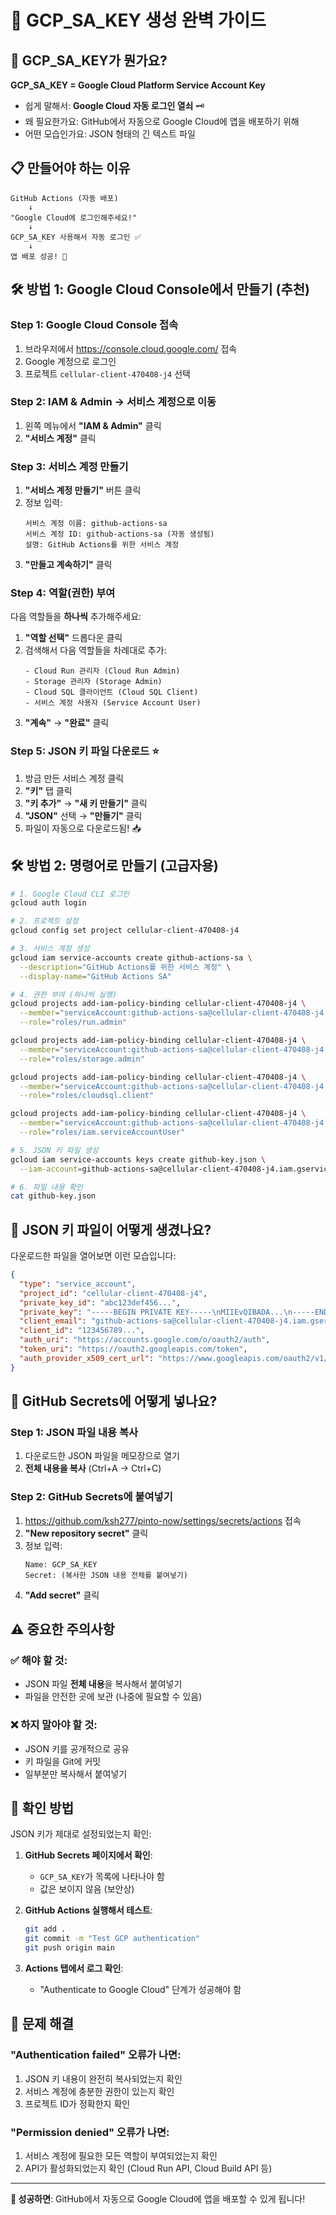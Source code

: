 # 🔑 GCP_SA_KEY 생성 완벽 가이드

## 🤔 GCP_SA_KEY가 뭔가요?

**GCP_SA_KEY = Google Cloud Platform Service Account Key**
- 쉽게 말해서: **Google Cloud 자동 로그인 열쇠** 🗝️
- 왜 필요한가요: GitHub에서 자동으로 Google Cloud에 앱을 배포하기 위해
- 어떤 모습인가요: JSON 형태의 긴 텍스트 파일

## 📋 만들어야 하는 이유

```
GitHub Actions (자동 배포) 
    ↓
"Google Cloud에 로그인해주세요!"
    ↓  
GCP_SA_KEY 사용해서 자동 로그인 ✅
    ↓
앱 배포 성공! 🎉
```

## 🛠️ 방법 1: Google Cloud Console에서 만들기 (추천)

### Step 1: Google Cloud Console 접속
1. 브라우저에서 https://console.cloud.google.com/ 접속
2. Google 계정으로 로그인
3. 프로젝트 `cellular-client-470408-j4` 선택

### Step 2: IAM & Admin → 서비스 계정으로 이동
1. 왼쪽 메뉴에서 **"IAM & Admin"** 클릭
2. **"서비스 계정"** 클릭

### Step 3: 서비스 계정 만들기
1. **"서비스 계정 만들기"** 버튼 클릭
2. 정보 입력:
   ```
   서비스 계정 이름: github-actions-sa
   서비스 계정 ID: github-actions-sa (자동 생성됨)
   설명: GitHub Actions를 위한 서비스 계정
   ```
3. **"만들고 계속하기"** 클릭

### Step 4: 역할(권한) 부여
다음 역할들을 **하나씩** 추가해주세요:
1. **"역할 선택"** 드롭다운 클릭
2. 검색해서 다음 역할들을 차례대로 추가:
   ```
   - Cloud Run 관리자 (Cloud Run Admin)
   - Storage 관리자 (Storage Admin)  
   - Cloud SQL 클라이언트 (Cloud SQL Client)
   - 서비스 계정 사용자 (Service Account User)
   ```
3. **"계속"** → **"완료"** 클릭

### Step 5: JSON 키 파일 다운로드 ⭐
1. 방금 만든 서비스 계정 클릭
2. **"키"** 탭 클릭
3. **"키 추가"** → **"새 키 만들기"** 클릭
4. **"JSON"** 선택 → **"만들기"** 클릭
5. 파일이 자동으로 다운로드됨! 📥

## 🛠️ 방법 2: 명령어로 만들기 (고급자용)

```bash
# 1. Google Cloud CLI 로그인
gcloud auth login

# 2. 프로젝트 설정
gcloud config set project cellular-client-470408-j4

# 3. 서비스 계정 생성
gcloud iam service-accounts create github-actions-sa \
  --description="GitHub Actions를 위한 서비스 계정" \
  --display-name="GitHub Actions SA"

# 4. 권한 부여 (하나씩 실행)
gcloud projects add-iam-policy-binding cellular-client-470408-j4 \
  --member="serviceAccount:github-actions-sa@cellular-client-470408-j4.iam.gserviceaccount.com" \
  --role="roles/run.admin"

gcloud projects add-iam-policy-binding cellular-client-470408-j4 \
  --member="serviceAccount:github-actions-sa@cellular-client-470408-j4.iam.gserviceaccount.com" \
  --role="roles/storage.admin"

gcloud projects add-iam-policy-binding cellular-client-470408-j4 \
  --member="serviceAccount:github-actions-sa@cellular-client-470408-j4.iam.gserviceaccount.com" \
  --role="roles/cloudsql.client"

gcloud projects add-iam-policy-binding cellular-client-470408-j4 \
  --member="serviceAccount:github-actions-sa@cellular-client-470408-j4.iam.gserviceaccount.com" \
  --role="roles/iam.serviceAccountUser"

# 5. JSON 키 파일 생성
gcloud iam service-accounts keys create github-key.json \
  --iam-account=github-actions-sa@cellular-client-470408-j4.iam.gserviceaccount.com

# 6. 파일 내용 확인
cat github-key.json
```

## 📄 JSON 키 파일이 어떻게 생겼나요?

다운로드한 파일을 열어보면 이런 모습입니다:

```json
{
  "type": "service_account",
  "project_id": "cellular-client-470408-j4",
  "private_key_id": "abc123def456...",
  "private_key": "-----BEGIN PRIVATE KEY-----\nMIIEvQIBADA...\n-----END PRIVATE KEY-----\n",
  "client_email": "github-actions-sa@cellular-client-470408-j4.iam.gserviceaccount.com",
  "client_id": "123456789...",
  "auth_uri": "https://accounts.google.com/o/oauth2/auth",
  "token_uri": "https://oauth2.googleapis.com/token",
  "auth_provider_x509_cert_url": "https://www.googleapis.com/oauth2/v1/certs"
}
```

## 🔐 GitHub Secrets에 어떻게 넣나요?

### Step 1: JSON 파일 내용 복사
1. 다운로드한 JSON 파일을 메모장으로 열기
2. **전체 내용을 복사** (Ctrl+A → Ctrl+C)

### Step 2: GitHub Secrets에 붙여넣기
1. https://github.com/ksh277/pinto-now/settings/secrets/actions 접속
2. **"New repository secret"** 클릭
3. 정보 입력:
   ```
   Name: GCP_SA_KEY
   Secret: (복사한 JSON 내용 전체를 붙여넣기)
   ```
4. **"Add secret"** 클릭

## ⚠️ 중요한 주의사항

### ✅ 해야 할 것:
- JSON 파일 **전체 내용**을 복사해서 붙여넣기
- 파일을 안전한 곳에 보관 (나중에 필요할 수 있음)

### ❌ 하지 말아야 할 것:
- JSON 키를 공개적으로 공유
- 키 파일을 Git에 커밋
- 일부분만 복사해서 붙여넣기

## 🎯 확인 방법

JSON 키가 제대로 설정되었는지 확인:

1. **GitHub Secrets 페이지에서 확인**:
   - `GCP_SA_KEY`가 목록에 나타나야 함
   - 값은 보이지 않음 (보안상)

2. **GitHub Actions 실행해서 테스트**:
   ```bash
   git add .
   git commit -m "Test GCP authentication"
   git push origin main
   ```

3. **Actions 탭에서 로그 확인**:
   - "Authenticate to Google Cloud" 단계가 성공해야 함

## 🚨 문제 해결

### "Authentication failed" 오류가 나면:
1. JSON 키 내용이 완전히 복사되었는지 확인
2. 서비스 계정에 충분한 권한이 있는지 확인
3. 프로젝트 ID가 정확한지 확인

### "Permission denied" 오류가 나면:
1. 서비스 계정에 필요한 모든 역할이 부여되었는지 확인
2. API가 활성화되었는지 확인 (Cloud Run API, Cloud Build API 등)

---

**🎉 성공하면**: GitHub에서 자동으로 Google Cloud에 앱을 배포할 수 있게 됩니다!